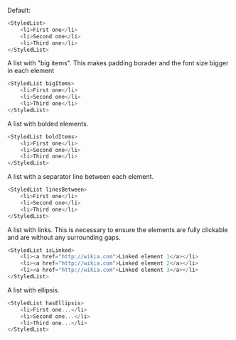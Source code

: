Default:
```js
<StyledList>
    <li>First one</li>
    <li>Second one</li>
    <li>Third one</li>
</StyledList>
```
A list with "big items". This makes padding borader and the font size bigger in each element

```js
<StyledList bigItems>
    <li>First one</li>
    <li>Second one</li>
    <li>Third one</li>
</StyledList>
```

A list with bolded elements.

```js
<StyledList boldItems>
    <li>First one</li>
    <li>Second one</li>
    <li>Third one</li>
</StyledList>
```
A list with a separator line between each element.

```js
<StyledList linesBetween>
    <li>First one</li>
    <li>Second one</li>
    <li>Third one</li>
</StyledList>
```
A list with links. This is necessary to ensure the elements are fully clickable and are without any surrounding gaps.

```js
<StyledList isLinked>
    <li><a href="http://wikia.com">Linked element 1</a></li>
    <li><a href="http://wikia.com">Linked element 2</a></li>
    <li><a href="http://wikia.com">Linked element 3</a></li>
</StyledList>
```
A list with ellipsis.
```js
<StyledList hasEllipsis>
    <li>First one...</li>
    <li>Second one...</li>
    <li>Third one...</li>
</StyledList>
```
